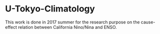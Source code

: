 # U-Tokyo-Climatology
This work is done in 2017 summer for the research purpose on the cause-effect relation between California Nino/Nina and ENSO.
